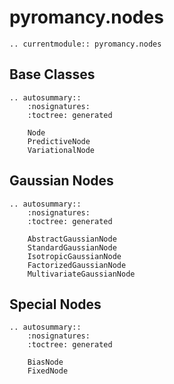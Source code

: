 # pyromancy.nodes

```{eval-rst}
.. currentmodule:: pyromancy.nodes
```

## Base Classes

```{eval-rst}
.. autosummary::
    :nosignatures:
    :toctree: generated

    Node
    PredictiveNode
    VariationalNode
```

## Gaussian Nodes

```{eval-rst}
.. autosummary::
    :nosignatures:
    :toctree: generated

    AbstractGaussianNode
    StandardGaussianNode
    IsotropicGaussianNode
    FactorizedGaussianNode
    MultivariateGaussianNode
```

## Special Nodes

```{eval-rst}
.. autosummary::
    :nosignatures:
    :toctree: generated

    BiasNode
    FixedNode
```
